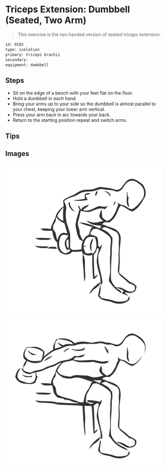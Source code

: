 # Triceps Extension: Dumbbell (Seated, Two Arm)
> This exercise is the two handed version of seated triceps extension.

``` 
id: 0192 
type: isolation 
primary: triceps brachii 
secondary:  
equipment: dumbbell 
``` 

## Steps

 - Sit on the edge of a bench with your feet flat on the floor.
 - Hold a dumbbell in each hand.
 - Bring your arms up to your side so the dumbbell is almost parallel to your chest, keeping your lower arm vertical.
 - Press your arm back in arc towards your back.
 - Return to the starting position repeat and switch arms.

## Tips


## Images

![](./../svg/0192-relaxation.svg)

![](./../svg/0192-tension.svg)
